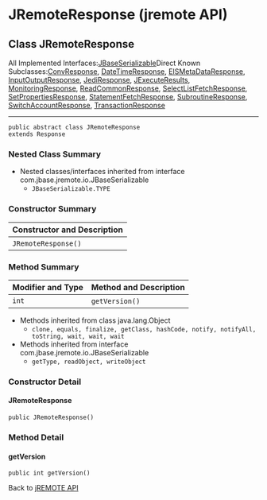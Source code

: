 # JRemoteResponse (jremote API)

<PageHeader />

## Class JRemoteResponse

All Implemented Interfaces:[JBaseSerializable](./../../io/jbaseserializable-%28jremote-api%29 "interface in com.jbase.jremote.io")Direct Known Subclasses:[ConvResponse](./../convresponse-%28jremote-api%29 "class in com.jbase.jremote.protocol"), [DateTimeResponse](./../datetimeresponse-%28jremote-api%29 "class in com.jbase.jremote.protocol"), [EISMetaDataResponse](./../eismetadataresponse-%28jremote-api%29 "class in com.jbase.jremote.protocol"), [InputOutputResponse](./../inputoutputresponse-%28jremote-api%29 "class in com.jbase.jremote.protocol"), [JediResponse](./../jediresponse-%28jremote-api%29 "class in com.jbase.jremote.protocol"), [JExecuteResults](./../../jexecuteresults-%28jremote-api%29 "class in com.jbase.jremote"), [MonitoringResponse](./../monitoringresponse-%28jremote-api%29 "class in com.jbase.jremote.protocol"), [ReadCommonResponse](./../readcommonresponse-%28jremote-api%29 "class in com.jbase.jremote.protocol"), [SelectListFetchResponse](./../selectlistfetchresponse-%28jremote-api%29 "class in com.jbase.jremote.protocol"), [SetPropertiesResponse](./../setpropertiesresponse-%28jremote-api%29 "class in com.jbase.jremote.protocol"), [StatementFetchResponse](./../statementfetchresponse-%28jremote-api%29 "class in com.jbase.jremote.protocol"), [SubroutineResponse](./../subroutineresponse-%28jremote-api%29 "class in com.jbase.jremote.protocol"), [SwitchAccountResponse](./../switchaccountresponse-%28jremote-api%29 "class in com.jbase.jremote.protocol"), [TransactionResponse](./../transactionresponse-%28jremote-api%29 "class in com.jbase.jremote.protocol")
* * *


```
public abstract class JRemoteResponse
extends Response
```

### Nested Class Summary

- Nested classes/interfaces inherited from interface com.jbase.jremote.io.JBaseSerializable
    - `JBaseSerializable.TYPE`






### Constructor Summary


| Constructor and Description<br> |
| --- |
| `JRemoteResponse()` <br> |






### Method Summary


| Modifier and Type<br> | Method and Description<br> |
| --- | --- |
| `int`<br> | `getVersion()` <br> |


- Methods inherited from class java.lang.Object
    - `clone, equals, finalize, getClass, hashCode, notify, notifyAll, toString, wait, wait, wait`
- Methods inherited from interface com.jbase.jremote.io.JBaseSerializable
    - `getType, readObject, writeObject`

### Constructor Detail

#### JRemoteResponse

```
public JRemoteResponse()
```





### Method Detail

#### getVersion

```
public int getVersion()
```

Back to [jREMOTE API](com_jbase_jremote_package-summary)


